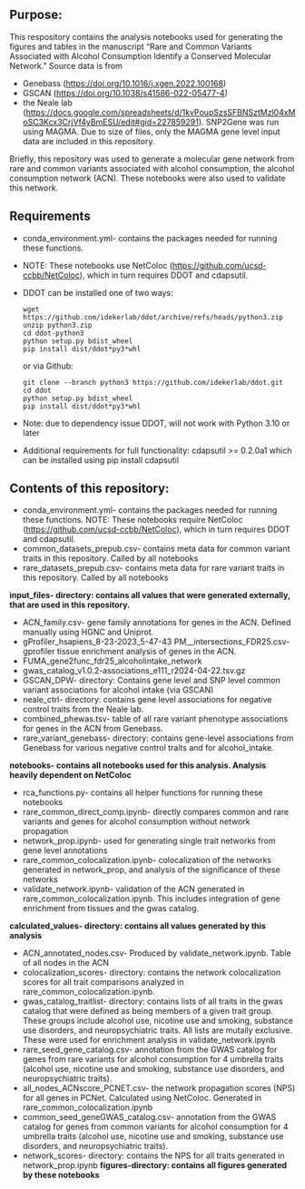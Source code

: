 ## Purpose: 
This respository contains the analysis notebooks used for generating the figures and tables in the manuscript “Rare and Common Variants Associated with Alcohol Consumption Identify a Conserved Molecular Network.” Source data is from 
* Genebass (https://doi.org/10.1016/j.xgen.2022.100168)
* GSCAN (https://doi.org/10.1038/s41586-022-05477-4)
* the Neale lab (https://docs.google.com/spreadsheets/d/1kvPoupSzsSFBNSztMzl04xMoSC3Kcx3CrjVf4yBmESU/edit#gid=227859291).
SNP2Gene was run using MAGMA. Due to size of files, only the MAGMA gene level input data are included in this repository. 

Briefly, this repository was used to generate a molecular gene network from rare and common variants associated with alcohol consumption, the alcohol consumption network (ACN). These notebooks were also used to validate this network.
## Requirements
* conda_environment.yml- contains the packages needed for running these functions. 
* NOTE: These notebooks use NetColoc (https://github.com/ucsd-ccbb/NetColoc), which in turn requires DDOT and cdapsutil. 
* DDOT can be installed one of two ways:

     ```
    wget https://github.com/idekerlab/ddot/archive/refs/heads/python3.zip
    unzip python3.zip
    cd ddot-python3
    python setup.py bdist_wheel
    pip install dist/ddot*py3*whl
    ```
    or via Github:
    ```
    git clone --branch python3 https://github.com/idekerlab/ddot.git
    cd ddot
    python setup.py bdist_wheel
    pip install dist/ddot*py3*whl
    ```
* Note: due to dependency issue DDOT, will not work with Python 3.10 or later
* Additional requirements for full functionality: cdapsutil >= 0.2.0a1 which can be installed using pip install cdapsutil

## Contents of this repository:
* conda_environment.yml- contains the packages needed for running these functions. NOTE: These notebooks require NetColoc (https://github.com/ucsd-ccbb/NetColoc), which in turn requires DDOT and cdapsutil. 
* common_datasets_prepub.csv- contains meta data for common variant traits in this repository. Called by all notebooks
* rare_datasets_prepub.csv- contains meta data for rare variant traits in this repository. Called by all notebooks

**input_files- directory: contains all values that were generated externally, that are used in this repository.**
* ACN_family.csv- gene family annotations for genes in the ACN. Defined manually using HGNC and Uniprot.
* gProfiler_hsapiens_8-23-2023_5-47-43 PM__intersections_FDR25.csv- gprofiler tissue enrichment analysis of genes in the ACN.
* FUMA_gene2func_fdr25_alcoholintake_network
* gwas_catalog_v1.0.2-associations_e111_r2024-04-22.tsv.gz
* GSCAN_DPW- directory: Contains gene level and SNP level common variant associations for alcohol intake (via GSCAN)
* neale_ctrl- directory: contains gene level associations for negative control traits from the Neale lab.
* combined_phewas.tsv- table of all rare variant phenotype associations for genes in the ACN from Genebass.
* rare_variant_genebass- directory: contains gene-level associations from Genebass for various negative control traits and for alcohol_intake.

**notebooks- contains all notebooks used for this analysis. Analysis heavily dependent on NetColoc**
* rca_functions.py- contains all helper functions for running these notebooks
* rare_common_direct_comp.ipynb- directly compares common and rare variants and genes for alcohol consumption without network propagation
* network_prop.ipynb- used for generating single trait networks from gene level annotations
* rare_common_colocalization.ipynb- colocalization of the networks generated in network_prop, and analysis of the significance of these networks
* validate_network.ipynb- validation of the ACN generated in rare_common_colocalization.ipynb. This includes integration of gene enrichment from tissues and the gwas catalog.

**calculated_values- directory: contains all values generated by this analysis**
* ACN_annotated_nodes.csv- Produced by validate_network.ipynb. Table of all nodes in the ACN 
* colocalization_scores- directory: contains the network colocalization scores for all trait comparisons analyzed in rare_common_colocalization.ipynb.
* gwas_catalog_traitlist- directory: contains lists of all traits in the gwas catalog that were defined as being members of a given trait group. These groups include alcohol use, nicotine use and smoking, substance use disorders, and neuropsychiatric traits. All lists are mutally exclusive. These were used for enrichment analysis in validate_network.ipynb
* rare_seed_gene_catalog.csv- annotation from the GWAS catalog for genes from rare variants for alcohol consumption for 4 umbrella traits (alcohol use, nicotine use and smoking, substance use disorders, and neuropsychiatric traits).
* all_nodes_ACNscore_PCNET.csv- the network propagation scores (NPS) for all genes in PCNet. Calculated using NetColoc. Generated in rare_common_colocalization.ipynb
* common_seed_geneGWAS_catalog.csv- annotation from the GWAS catalog for genes from common variants for alcohol consumption for 4 umbrella traits (alcohol use, nicotine use and smoking, substance use disorders, and neuropsychiatric traits).
* network_scores- directory: contains the NPS for all traits generated in network_prop.ipynb
**figures-directory: contains all figures generated by these notebooks**
